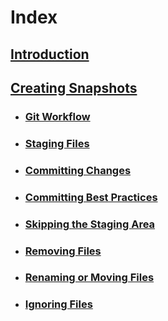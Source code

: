 # Index

## [Introduction](MarkdownFiles/Introduction.md)

## [Creating Snapshots](MarkdownFiles/Creating%20Snapshots.md)
- ### [Git Workflow](MarkdownFiles/Git%20Workflow)
- ### [Staging Files](MarkdownFiles/Staging%20Files)
- ### [Committing Changes](MarkdownFiles/Committing%20Changes)
- ### [Committing Best Practices](MarkdownFiles/Committing%20Best%20Practices)
- ### [Skipping the Staging Area](MarkdownFiles/Skipping%20the%20Staging%20Area)
- ### [Removing Files](MarkdownFiles/Removing%20Files)
- ### [Renaming or Moving Files](MarkdownFiles/Renaming%20Or%20Moving%20Files)
- ### [Ignoring Files](MarkdownFiles/Ignoring%20Files)

